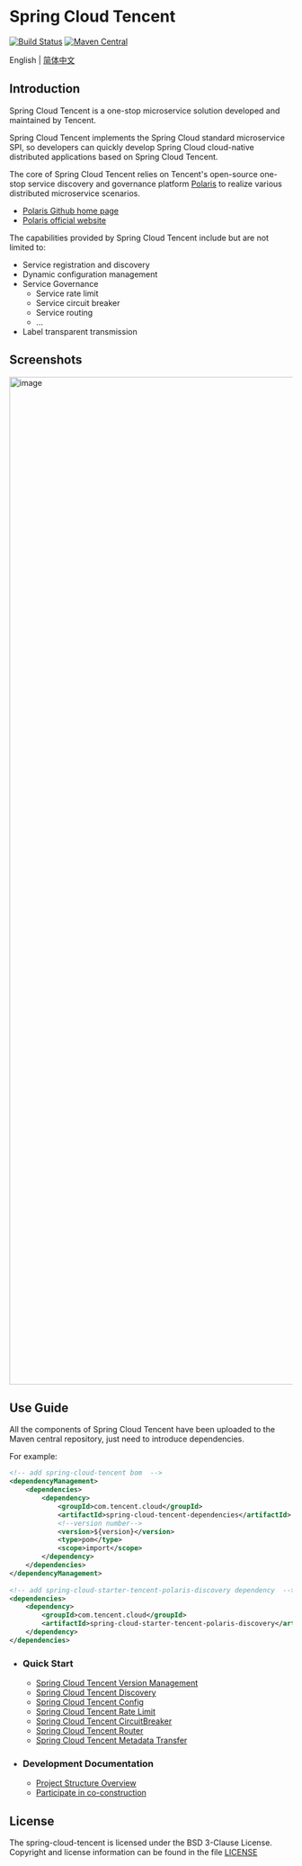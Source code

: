 # Spring Cloud Tencent

[![Build Status](https://github.com/Tencent/spring-cloud-tencent/actions/workflows/junit_test.yml/badge.svg)](https://github.com/Tencent/spring-cloud-tencent/actions/workflows/junit_test.yml)
[![Maven Central](https://img.shields.io/maven-central/v/com.tencent.cloud/spring-cloud-tencent?label=Maven%20Central)](https://search.maven.org/search?q=g:com.tencent.cloud%20AND%20a:spring-cloud-tencent)

English | [简体中文](./README-zh.md)

## Introduction

Spring Cloud Tencent is a one-stop microservice solution developed and maintained by Tencent.

Spring Cloud Tencent implements the Spring Cloud standard microservice SPI, so developers can quickly develop Spring Cloud cloud-native distributed applications based on Spring Cloud Tencent.

The core of Spring Cloud Tencent relies on Tencent's open-source one-stop service discovery and governance platform [Polaris](https://github.com/polarismesh/polaris) to realize various distributed microservice scenarios.

- [Polaris Github home page](https://github.com/polarismesh/polaris)
- [Polaris official website](https://polarismesh.cn/)

The capabilities provided by Spring Cloud Tencent include but are not limited to:

- Service registration and discovery
- Dynamic configuration management
- Service Governance
  - Service rate limit
  - Service circuit breaker
  - Service routing
  - ...
- Label transparent transmission

## Screenshots

<img width="1792" alt="image" src="https://user-images.githubusercontent.com/4991116/163402268-48493802-4555-4b93-8e31-011410f2166b.png">

## Use Guide

All the components of Spring Cloud Tencent have been uploaded to the Maven central repository, just need to introduce dependencies.

For example:

```` xml  
<!-- add spring-cloud-tencent bom  -->
<dependencyManagement>
    <dependencies>
        <dependency>
            <groupId>com.tencent.cloud</groupId>
            <artifactId>spring-cloud-tencent-dependencies</artifactId>
            <!--version number-->
            <version>${version}</version>
            <type>pom</type>
            <scope>import</scope>
        </dependency>
    </dependencies>
</dependencyManagement>    
                 
<!-- add spring-cloud-starter-tencent-polaris-discovery dependency  -->
<dependencies>
    <dependency>
        <groupId>com.tencent.cloud</groupId>
        <artifactId>spring-cloud-starter-tencent-polaris-discovery</artifactId>
    </dependency>
</dependencies>

````

 - ### Quick Start
    - [Spring Cloud Tencent Version Management](https://github.com/Tencent/spring-cloud-tencent/wiki/Spring-Cloud-Tencent-Version-Management)
    - [Spring Cloud Tencent Discovery](https://github.com/Tencent/spring-cloud-tencent/wiki/Spring-Cloud-Tencent-Discovery-Usage-Documentation)
    - [Spring Cloud Tencent Config](https://github.com/Tencent/spring-cloud-tencent/wiki/Spring-Cloud-Tencent-Config-Usage-Documentation)
    - [Spring Cloud Tencent Rate Limit](https://github.com/Tencent/spring-cloud-tencent/wiki/Spring-Cloud-Tencent-Rate-Limit-Usage-Document)
    - [Spring Cloud Tencent CircuitBreaker](https://github.com/Tencent/spring-cloud-tencent/wiki/Spring-Cloud-Tencent-Circuitbreaker-Usage-Document)
    - [Spring Cloud Tencent Router](https://github.com/Tencent/spring-cloud-tencent/wiki/Spring-Cloud-Tencent-Router-Usage-Document)
    - [Spring Cloud Tencent Metadata Transfer](https://github.com/Tencent/spring-cloud-tencent/wiki/Spring-Cloud-Tencent-Metadata-Transfer-Usage-Document)

- ### Development Documentation
  - [Project Structure Overview](https://github.com/Tencent/spring-cloud-tencent/wiki/%E9%A1%B9%E7%9B%AE%E6%A6%82%E8%A7%88)
  - [Participate in co-construction](https://github.com/Tencent/spring-cloud-tencent/wiki/Contributing)
  
## License
The spring-cloud-tencent is licensed under the BSD 3-Clause License. Copyright and license information can be found in the file [LICENSE](LICENSE)
